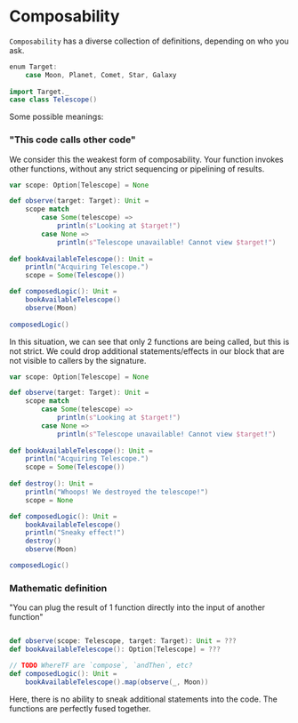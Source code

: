 # Composability

`Composability` has a diverse collection of definitions, depending on who you ask.

```scala mdoc
enum Target:
    case Moon, Planet, Comet, Star, Galaxy
    
import Target._
case class Telescope()
```

Some possible meanings:

### "This code calls other code"
We consider this the weakest form of composability.
Your function invokes other functions, without any strict sequencing or pipelining of results.
```scala mdoc:nest
var scope: Option[Telescope] = None

def observe(target: Target): Unit = 
    scope match
        case Some(telescope) =>
            println(s"Looking at $target!")
        case None =>
            println(s"Telescope unavailable! Cannot view $target!")
            
def bookAvailableTelescope(): Unit = 
    println("Acquiring Telescope.")
    scope = Some(Telescope())

def composedLogic(): Unit =
    bookAvailableTelescope()
    observe(Moon)
    
composedLogic()
```
In this situation, we can see that only 2 functions are being called, but this is not strict.
We could drop additional statements/effects in our block that are not visible to callers by the signature.

```scala mdoc:nest
var scope: Option[Telescope] = None

def observe(target: Target): Unit = 
    scope match
        case Some(telescope) =>
            println(s"Looking at $target!")
        case None =>
            println(s"Telescope unavailable! Cannot view $target!")
            
def bookAvailableTelescope(): Unit = 
    println("Acquiring Telescope.")
    scope = Some(Telescope())
    
def destroy(): Unit = 
    println("Whoops! We destroyed the telescope!")
    scope = None

def composedLogic(): Unit =
    bookAvailableTelescope()
    println("Sneaky effect!")
    destroy()
    observe(Moon)

composedLogic()
```

### Mathematic definition
"You can plug the result of 1 function directly into the input of another function"
```scala mdoc:nest

def observe(scope: Telescope, target: Target): Unit = ???
def bookAvailableTelescope(): Option[Telescope] = ???

// TODO WhereTF are `compose`, `andThen`, etc?
def composedLogic(): Unit =
    bookAvailableTelescope().map(observe(_, Moon))
```
Here, there is no ability to sneak additional statements into the code.
The functions are perfectly fused together.